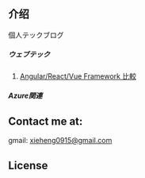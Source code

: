 ## 介绍

個人テックブログ

##### ウェブテック  
1. [Angular/React/Vue Framework 比較](web_tech_articles/angular_react_vue.md)
##### Azure関連

## Contact me at: 
gmail: xieheng0915@gmail.com  





## License


